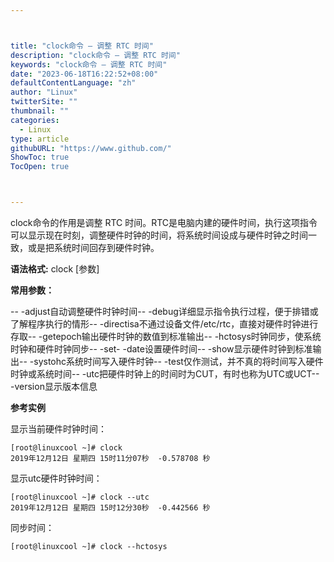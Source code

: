 ```yaml
---



title: "clock命令 – 调整 RTC 时间"
description: "clock命令 – 调整 RTC 时间"
keywords: "clock命令 – 调整 RTC 时间"
date: "2023-06-18T16:22:52+08:00"
defaultContentLanguage: "zh"
author: "Linux"
twitterSite: ""
thumbnail: ""
categories:
  - Linux
type: article
githubURL: "https://www.github.com/"
ShowToc: true
TocOpen: true



---
```


clock命令的作用是调整 RTC 时间。RTC是电脑内建的硬件时间，执行这项指令可以显示现在时刻，调整硬件时钟的时间，将系统时间设成与硬件时钟之时间一致，或是把系统时间回存到硬件时钟。

**语法格式:** clock [参数]

**常用参数：**

-- -adjust自动调整硬件时钟时间-- -debug详细显示指令执行过程，便于排错或了解程序执行的情形-- -directisa不通过设备文件/etc/rtc，直接对硬件时钟进行存取-- -getepoch输出硬件时钟的数值到标准输出-- -hctosys时钟同步，使系统时钟和硬件时钟同步-- -set- -date设置硬件时间-- -show显示硬件时钟到标准输出-- -systohc系统时间写入硬件时钟-- -test仅作测试，并不真的将时间写入硬件时钟或系统时间-- -utc把硬件时钟上的时间时为CUT，有时也称为UTC或UCT-- -version显示版本信息

**参考实例**

显示当前硬件时钟时间：

```
[root@linuxcool ~]# clock
2019年12月12日 星期四 15时11分07秒  -0.578708 秒
```

显示utc硬件时钟时间：

```
[root@linuxcool ~]# clock --utc
2019年12月12日 星期四 15时12分30秒  -0.442566 秒
```

同步时间：

```
[root@linuxcool ~]# clock --hctosys
```
